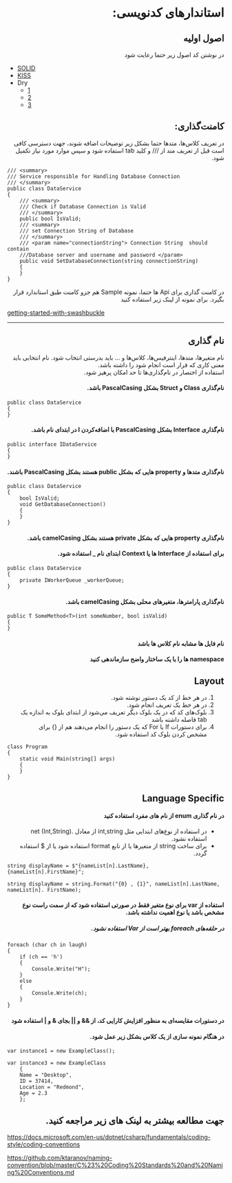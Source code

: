 <h1 dir='rtl'> استاندارهای کدنویسی:</h1>

<h2 dir="rtl">اصول اولیه</h2>

<P dir="rtl">در نوشتن کد اصول زیر حتما رعایت شود</P>

- [SOLID](https://www.c-sharpcorner.com/UploadFile/damubetha/solid-principles-in-C-Sharp/)
- [KISS](https://www.c-sharpcorner.com/article/k-i-s-s-software-design-principle/)
-  Dry
   - [1](https://www.c-sharpcorner.com/article/dont-repeat-yourselfdry-design-principle/)
   - [2](https://www.c-sharpcorner.com/article/dont-repeat-yourselfdry-part-2/)
   - [3](https://www.c-sharpcorner.com/article/dont-repeat-yourselfdry-part-three/)

<h2 dir='rtl'>کامنت‌گذاری:</h2>

<p dir='rtl'>
در تعریف کلاس‌ها، متدها حتما بشکل زیر توضیحات اضافه شوند، جهت دسترسی کافی است قبل از تعریف متد از /// و کلید tab استفاده شود و سپس موارد مورد نیاز تکمیل شود.
</p>

>
	/// <summary>
	/// Service responsible for Handling Database Connection
	/// </summary>
	public class DataService
	{
		/// <summary>	
		/// Check if Database Connection is Valid
		/// </summary>
		public bool IsValid;
		/// <summary>
		/// set Connection String of Database
		/// </summary>
		/// <param name="connectionString"> Connection String  should contain
		///Database server and username and password </param>
		public void SetDatabaseConnection(string connectionString)
		{
		}
	}
<p dir='rtl'>
در کامنت گذاری برای Api ها حتما، نمونه Sample هم جزو کامنت طبق استاندارد قرار بگیرد.  
    برای نمونه از لینک زیر استفاده کنید
</p>

[getting-started-with-swashbuckle](https://docs.microsoft.com/en-us/aspnet/core/tutorials/getting-started-with-swashbuckle?view=aspnetcore-5.0&tabs=visual-studio)

---

<h2 dir='rtl'>نام گذاری</h2>
<p dir='rtl'>
نام متغیرها، متدها، اینترفیس‌ها، کلاس‌ها و ... باید بدرستی انتخاب شود. نام انتخابی باید معنی کاری که قرار است انجام شود را داشته باشد. 
<br>
استفاده از اختصار در نام‌گذاری‌ها تا حد امکان پرهیز شود.
</p>
<h4 dir="rtl">نام‌گذاری Class و Struct بشکل PascalCasing باشد.</h4>

>	
	public class DataService
	{
	}

<h4 dir="rtl">نام‌گذاری Interface بشکل PascalCasing با اضافه‌کردن I در ابتدای نام باشد.</h4>

>
	public interface IDataService
	{
	}

<h4 dir="rtl">نام‌گذاری متدها و property هایی که بشکل public هستند بشکل PascalCasing باشند.</h4>

>
	public class DataService
	{
		bool IsValid;
		void GetDatabaseConnection()
		{
		}
	}

<h4 dir="rtl">نام‌گذاری property هایی که بشکل private هستند بشکل camelCasing باشد. </h4>
<h4 dir="rtl">برای استفاده از Interface ها یا Context ابتدای نام _ استفاده شود.</h4>

>	
	public class DataService
	{
		private IWorkerQueue _workerQueue;
	}

<h4 dir="rtl">نام‌گذاری پارامترها، متغیرهای محلی بشکل camelCasing باشد.</h4>

>
	public T SomeMethod<T>(int someNumber, bool isValid)
	{
	}

<h4 dir="rtl">نام فایل ها مشابه نام کلاس ها باشد</h4>



<h4 dir="rtl">namespace ها را با یک ساختار واضح سازماندهی کنید</h4>

<h2 dir="rtl">Layout</h2>
<ol dir="rtl">
	<li>در هر خط از کد یک دستور نوشته شود.</li>
	<li>در هر خط یک تعریف انجام شود.</li>
    <li>بلوک‌های کد که در یک بلوک دیگر تعریف می‌شود از ابتدای بلوک به اندازه یک tab فاصله داشته باشد</li>
	<li>برای دستورات If یا For که یک دستور را انجام می‌دهند هم از {} برای مشخص کردن بلوک کد استفاده شود.</li>
</ol>

> 
 	class Program
 	{
 		static void Main(string[] args)
 		{
 		}
 	}

<h2 dir="rtl">Language Specific</h2>

<h4 dir="rtl">در نام گذاری enum از نام های مفرد استفاده کنید</h4>

<ul dir="rtl">
	<li>در استفاده از نوع‌های ابتدایی مثل int,string از معادل .net (Int,String) استفاده نشود.</li>
	<li>برای ساخت string از متغیرها یا از تابع format استفاده شود یا از $ استفاده گردد.</li>
</ul>


>
	string displayName = $"{nameList[n].LastName}, {nameList[n].FirstName}";

>
	string displayName = string.Format("{0} , {1}", nameList[n].LastName, nameList[n]. FirstName);

<h4 dir="rtl">استفاده از var برای نوع متغیر فقط در صورتی استفاده شود که از سمت راست نوع مشخص باشد یا نوع اهمیت نداشته باشد.</h4>
<h5 dir="rtl">در حلقه‌های foreach بهتر است از Var استفاده نشود.</h5>

>
	foreach (char ch in laugh)
	{
		if (ch == 'h')
		{
			Console.Write("H");
		}
		else
		{
			Console.Write(ch);
		}
	}

<h4 dir="rtl">در دستورات مقایسه‌ای به منظور افزایش کارایی کد، از && و ||  بجای & و | استفاده شود</h4>
<h4 dir="rtl">در هنگام نمونه سازی از یک کلاس بشکل زیر عمل شود.</h4>

>
	var instance1 = new ExampleClass();

>
	var instance3 = new ExampleClass 
		{ 
		Name = "Desktop",
		ID = 37414,
		Location = "Redmond", 
		Age = 2.3 
		};

<h2 dir="rtl">جهت مطالعه بیشتر به لینک های زیر مراجعه کنید.</h4>

https://docs.microsoft.com/en-us/dotnet/csharp/fundamentals/coding-style/coding-conventions

https://github.com/ktaranov/naming-convention/blob/master/C%23%20Coding%20Standards%20and%20Naming%20Conventions.md
